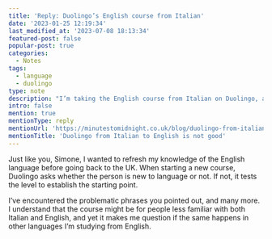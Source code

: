 ```yaml
---
title: 'Reply: Duolingo’s English course from Italian'
date: '2023-01-25 12:19:34'
last_modified_at: '2023-07-08 18:13:34'
featured-post: false
popular-post: true
categories:
  - Notes
tags:
  - language
  - duolingo
type: note
description: "I’m taking the English course from Italian on Duolingo, and I can confirm it’s not good."
intro: false
mention: true
mentionType: reply
mentionUrl: 'https://minutestomidnight.co.uk/blog/duolingo-from-italian-to-english-is-not-good/'
mentionTitle: 'Duolingo from Italian to English is not good'
---
```

Just like you, Simone, I wanted to refresh my knowledge of the English language before going back to the UK. When starting a new course, Duolingo asks whether the person is new to language or not. If not, it tests the level to establish the starting point.

I’ve encountered the problematic phrases you pointed out, and many more. I understand that the course might be for people less familiar with both Italian and English, and yet it makes me question if the same happens in other languages I’m studying from English.

